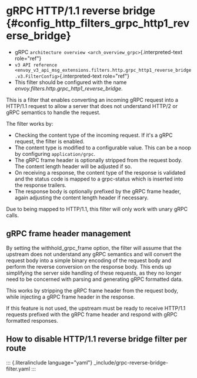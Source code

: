 gRPC HTTP/1.1 reverse bridge {#config_http_filters_grpc_http1_reverse_bridge}
============================

-   gRPC `architecture overview <arch_overview_grpc>`{.interpreted-text
    role="ref"}
-   `v3 API reference <envoy_v3_api_msg_extensions.filters.http.grpc_http1_reverse_bridge.v3.FilterConfig>`{.interpreted-text
    role="ref"}
-   This filter should be configured with the name
    *envoy.filters.http.grpc_http1_reverse_bridge*.

This is a filter that enables converting an incoming gRPC request into a
HTTP/1.1 request to allow a server that does not understand HTTP/2 or
gRPC semantics to handle the request.

The filter works by:

-   Checking the content type of the incoming request. If it\'s a gRPC
    request, the filter is enabled.
-   The content type is modified to a configurable value. This can be a
    noop by configuring `application/grpc`.
-   The gRPC frame header is optionally stripped from the request body.
    The content length header will be adjusted if so.
-   On receiving a response, the content type of the response is
    validated and the status code is mapped to a grpc-status which is
    inserted into the response trailers.
-   The response body is optionally prefixed by the gRPC frame header,
    again adjusting the content length header if necessary.

Due to being mapped to HTTP/1.1, this filter will only work with unary
gRPC calls.

gRPC frame header management
----------------------------

By setting the withhold_grpc_frame option, the filter will assume that
the upstream does not understand any gRPC semantics and will convert the
request body into a simple binary encoding of the request body and
perform the reverse conversion on the response body. This ends up
simplifying the server side handling of these requests, as they no
longer need to be concerned with parsing and generating gRPC formatted
data.

This works by stripping the gRPC frame header from the request body,
while injecting a gRPC frame header in the response.

If this feature is not used, the upstream must be ready to receive
HTTP/1.1 requests prefixed with the gRPC frame header and respond with
gRPC formatted responses.

How to disable HTTP/1.1 reverse bridge filter per route
-------------------------------------------------------

::: {.literalinclude language="yaml"}
\_include/grpc-reverse-bridge-filter.yaml
:::
